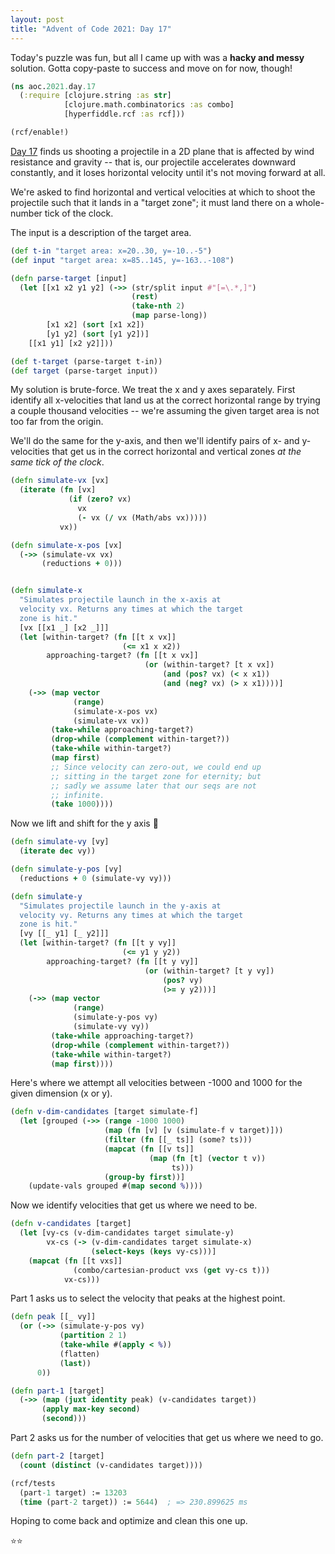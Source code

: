 ```yaml
---
layout: post
title: "Advent of Code 2021: Day 17"
---
```

Today's puzzle was fun, but all I came up with
was a **hacky and messy** solution. Gotta copy-paste to
success and move on for now, though!
```clojure
(ns aoc.2021.day.17
  (:require [clojure.string :as str]
            [clojure.math.combinatorics :as combo]
            [hyperfiddle.rcf :as rcf]))

(rcf/enable!)
```

[Day 17](https://adventofcode.com/2021/day/17) finds us
shooting a projectile in a 2D plane that is affected by
wind resistance and gravity -- that is, our projectile
accelerates downward constantly, and it loses horizontal
velocity until it's not moving forward at all.

We're asked to find horizontal and vertical velocities
at which to shoot the projectile such that it lands in
a "target zone"; it must land there on a whole-number tick
of the clock.

The input is a description of the target area.
```clojure
(def t-in "target area: x=20..30, y=-10..-5")
(def input "target area: x=85..145, y=-163..-108")

(defn parse-target [input]
  (let [[x1 x2 y1 y2] (->> (str/split input #"[=\.*,]")
                           (rest)
                           (take-nth 2)
                           (map parse-long))
        [x1 x2] (sort [x1 x2])
        [y1 y2] (sort [y1 y2])]
    [[x1 y1] [x2 y2]]))

(def t-target (parse-target t-in))
(def target (parse-target input))
```

My solution is brute-force. We treat the x and y axes
separately. First identify all x-velocities that land
us at the correct horizontal range by trying a couple
thousand velocities -- we're assuming the given target
area is not too far from the origin.

We'll do the same for the y-axis, and then we'll identify
pairs of x- and y-velocities that get us in the correct
horizontal and vertical zones *at the same tick of the
clock*.
```clojure
(defn simulate-vx [vx]
  (iterate (fn [vx]
             (if (zero? vx)
               vx
               (- vx (/ vx (Math/abs vx)))))
           vx))

(defn simulate-x-pos [vx]
  (->> (simulate-vx vx)
       (reductions + 0)))


(defn simulate-x
  "Simulates projectile launch in the x-axis at
  velocity vx. Returns any times at which the target
  zone is hit."
  [vx [[x1 _] [x2 _]]]
  (let [within-target? (fn [[t x vx]]
                         (<= x1 x x2))
        approaching-target? (fn [[t x vx]]
                              (or (within-target? [t x vx])
                                  (and (pos? vx) (< x x1))
                                  (and (neg? vx) (> x x1))))]
    (->> (map vector
              (range)
              (simulate-x-pos vx)
              (simulate-vx vx))
         (take-while approaching-target?)
         (drop-while (complement within-target?))
         (take-while within-target?)
         (map first)
         ;; Since velocity can zero-out, we could end up
         ;; sitting in the target zone for eternity; but
         ;; sadly we assume later that our seqs are not
         ;; infinite.
         (take 1000))))
```

Now we lift and shift for the y axis 😬
```clojure
(defn simulate-vy [vy]
  (iterate dec vy))

(defn simulate-y-pos [vy]
  (reductions + 0 (simulate-vy vy)))

(defn simulate-y
  "Simulates projectile launch in the y-axis at
  velocity vy. Returns any times at which the target
  zone is hit."
  [vy [[_ y1] [_ y2]]]
  (let [within-target? (fn [[t y vy]]
                         (<= y1 y y2))
        approaching-target? (fn [[t y vy]]
                              (or (within-target? [t y vy])
                                  (pos? vy)
                                  (>= y y2)))]
    (->> (map vector
              (range)
              (simulate-y-pos vy)
              (simulate-vy vy))
         (take-while approaching-target?)
         (drop-while (complement within-target?))
         (take-while within-target?)
         (map first))))
```

Here's where we attempt all velocities between -1000
and 1000 for the given dimension (x or y).
```clojure
(defn v-dim-candidates [target simulate-f]
  (let [grouped (->> (range -1000 1000)
                     (map (fn [v] [v (simulate-f v target)]))
                     (filter (fn [[_ ts]] (some? ts)))
                     (mapcat (fn [[v ts]]
                               (map (fn [t] (vector t v))
                                    ts)))
                     (group-by first))]
    (update-vals grouped #(map second %))))
```

Now we identify velocities that get us where we
need to be.
```clojure
(defn v-candidates [target]
  (let [vy-cs (v-dim-candidates target simulate-y)
        vx-cs (-> (v-dim-candidates target simulate-x)
                  (select-keys (keys vy-cs)))]
    (mapcat (fn [[t vxs]]
              (combo/cartesian-product vxs (get vy-cs t)))
            vx-cs)))
```

Part 1 asks us to select the velocity that peaks
at the highest point.
```clojure
(defn peak [[_ vy]]
  (or (->> (simulate-y-pos vy)
           (partition 2 1)
           (take-while #(apply < %))
           (flatten)
           (last))
      0))

(defn part-1 [target]
  (->> (map (juxt identity peak) (v-candidates target))
       (apply max-key second)
       (second)))
```

Part 2 asks us for the number of velocities that get
us where we need to go.
```clojure
(defn part-2 [target]
  (count (distinct (v-candidates target))))

(rcf/tests
  (part-1 target) := 13203
  (time (part-2 target)) := 5644)  ; => 230.899625 ms
```

Hoping to come back and optimize and clean this one up.

⭐️⭐️